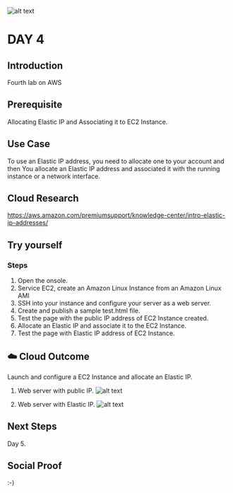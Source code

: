 ![alt text]()

# DAY 4

## Introduction
Fourth lab on AWS

## Prerequisite
Allocating Elastic IP and Associating it to EC2 Instance.

## Use Case
To use an Elastic IP address, you need to allocate one to your account and then You allocate an Elastic IP address and associated it with the running instance or a network interface.

## Cloud Research
https://aws.amazon.com/premiumsupport/knowledge-center/intro-elastic-ip-addresses/

## Try yourself
### Steps
1. Open the onsole.
2. Service EC2, create an Amazon Linux Instance from an Amazon Linux AMI
3. SSH into your instance and configure your server as a web server.
5. Create and publish a sample test.html file.
6. Test the page with the public IP address of EC2 Instance created.
7. Allocate an Elastic IP and associate it to the EC2 Instance.
8. Test the page with Elastic IP address of EC2 Instance.

## ☁️ Cloud Outcome
Launch and configure a EC2 Instance and allocate an Elastic IP.
	
1. Web server with public IP.
![alt text]()

2. Web server with Elastic IP.
![alt text]()

## Next Steps
Day 5.

## Social Proof
:-)
